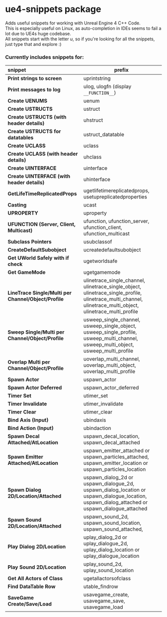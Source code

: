 # ue4-snippets package

Adds useful snippets for working with Unreal Engine 4 C++ Code.  
This is especially useful on Linux, as auto-completion in IDEs seems to fail a lot due to UE4s huge codebase.  
All snippets start with the letter _u_, so if you're looking for all the snippets, just type that and explore :)

### Currently includes snippets for:

| snippet                                               | prefix                                                                                                                                                      |
| :---------------------------------------------------- | ----------------------------------------------------------------------------------------------------------------------------------------------------------- |
| **Print strings to screen**                           | uprintstring                                                                                                                                                |
| **Print messages to log**                             | ulog, ulogfn (display `__FUNCTION__`)                                                                                                                       |
| **Create UENUMS**                                     | uenum                                                                                                                                                       |
| **Create USTRUCTS**                                   | ustruct                                                                                                                                                     |
| **Create USTRUCTS (with header details)**             | uhstruct                                                                                                                                                    |
| **Create USTRUCTS for datatables**                    | ustruct_datatable                                                                                                                                           |
| **Create UCLASS**                                     | uclass                                                                                                                                                      |
| **Create UCLASS (with header details)**               | uhclass                                                                                                                                                     |
| **Create UINTERFACE**                                 | uinterface                                                                                                                                                  |
| **Create UINTERFACE (with header details)**           | uhinterface                                                                                                                                                 |
| **GetLifeTimeReplicatedProps**                        | ugetlifetimereplicatedprops, usetupreplicatedproperties                                                                                                     |
| **Casting**                                           | ucast                                                                                                                                                       |
| **UPROPERTY**                                         | uproperty                                                                                                                                                   |
| **UFUNCTION (Server, Client, Multicast)**             | ufunction, ufunction_server, ufunction_client, ufunction_multicast                                                                                          |
| **Subclass Pointers**                                 | usubclassof                                                                                                                                                 |
| **CreateDefaultSubobject**                            | ucreatedefaultsubobject                                                                                                                                     |
| **Get UWorld Safely with if check**                   | ugetworldsafe                                                                                                                                               |
| **Get GameMode**                                      | ugetgamemode                                                                                                                                                |
| **LineTrace Single/Multi per Channel/Object/Profile** | ulinetrace_single_channel, ulinetrace_single_object, ulinetrace_single_profile, ulinetrace_multi_channel, ulinetrace_multi_object, ulinetrace_multi_profile |
| **Sweep Single/Multi per Channel/Object/Profile**     | usweep_single_channel, usweep_single_object, usweep_single_profile, usweep_multi_channel, usweep_multi_object, usweep_multi_profile                         |
| **Overlap Multi per Channel/Object/Profile**          | uoverlap_multi_channel, uoverlap_multi_object, uoverlap_multi_profile                                                                                       |
| **Spawn Actor**                                       | uspawn_actor                                                                                                                                                |
| **Spawn Actor Deferred**                              | uspawn_actor_deferred                                                                                                                                       |
| **Timer Set**                                         | utimer_set                                                                                                                                                  |
| **Timer Invalidate**                                  | utimer_invalidate                                                                                                                                           |
| **Timer Clear**                                       | utimer_clear                                                                                                                                                |
| **Bind Axis (Input)**                                 | ubindaxis                                                                                                                                                   |
| **Bind Action (Input)**                               | ubindaction                                                                                                                                                 |
| **Spawn Decal Attached/AtLocation**                   | uspawn_decal_location, uspawn_decal_attached                                                                                                                |
| **Spawn Emitter Attached/AtLocation**                 | uspawn_emitter_attached or uspawn_particles_attached, uspawn_emitter_location or uspawn_particles_location                                                  |
| **Spawn Dialog 2D/Location/Attached**                 | uspawn_dialog_2d or uspawn_dialogue_2d, uspawn_dialog_location or uspawn_dialogue_location, uspawn_dialog_attached or uspawn_dialogue_attached              |
| **Spawn Sound 2D/Location/Attached**                  | uspawn_sound_2d, uspawn_sound_location, uspawn_sound_attached,                                                                                              |
| **Play Dialog 2D/Location**                           | uplay_dialog_2d or uplay_dialogue_2d, uplay_dialog_location or uplay_dialogue_location                                                                      |
| **Play Sound 2D/Location**                            | uplay_sound_2d, uplay_sound_location                                                                                                                        |
| **Get All Actors of Class**                           | ugetallactorsofclass                                                                                                                                        |
| **Find DataTable Row**                                | utable_findrow                                                                                                                                              |
| **SaveGame Create/Save/Load**                         | usavegame_create, usavegame_save, usavegame_load                                                                                                            |
